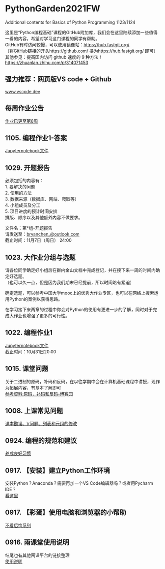 # PythonGarden2021FW
Additional contents for Basics of Python Programming 1123/1124  
  
这里是“Python编程基础”课程的GitHub附加库，我们会在这里陆续添加一些值得一看的内容，希望对学习这门课程的同学有帮助。  
GitHub有时访问较慢，可以使用镜像站：https://hub.fastgit.org/  
（将GitHub链接的开头https://github.com/ 换为https://hub.fastgit.org/ 即可）  
其他参见：提高国内访问 github 速度的 9 种方法！https://zhuanlan.zhihu.com/p/314071453  

## 强力推荐：网页版VS code + Github
www.vscode.dev  

## 每周作业公告
[作业已更至第8周](/WeeklyHomework.md)

## 1105. 编程作业1-答案
[Jupyternotebook文件](/Homework1Answer.ipynb)  

## 1029. 开题报告
必须包括的内容有：  
    1. 要解决的问题  
    2. 使用的方法  
    3. 数据来源（数据库、网站、爬取等）  
    4. 小组成员及分工  
    5. 项目进度的预计时间安排  
排版、顺序以及其他额外内容不做要求。  

文件名：第*组-开题报告  
请发送至：bryanchen_@outlook.com  
截止时间：11月7日（周日） 24:00  

## 1023. 大作业分组与选题
请各位同学确定好小组后在群内金山文档中完成登记，并在接下来一周的时间内确定好选题。  
（也可以久一点，但是因为我们期末已经提前，所以时间略有紧迫）  

确定选题，可以参考中国大学mooc上的优秀大作业专区，也可以在网络上搜索运用Python的案例以获得思路。  

在学习接下来两章的过程中你会对Python的使用有更进一步的了解，同时对于完成大作业也增强了更多的可行性。  

## 1022. 编程作业1
[Jupyternotebook文件](/Homework1.ipynb)  
截止时间：10月31日20:00  

## 1015. 课堂问题
关于二进制的原码，补码和反码，在以往学期中会在计算机基础课程中讲授，现作为拓展内容，有基本了解即可  
[参考资料:原码，补码和反码-博客园](https://www.cnblogs.com/wqbin/p/11142873.html)

## 1008. 上课常见问题
[课本勘误、\\r问题、列表和元组的修改](/1008FAQ.md)

## 0924. 编程的规范和建议
[养成良好习惯](/BeProfessional.md)  

## 0917. 【安装】建立Python工作环境  
安装Python？Anaconda？需要再加一个VS Code编辑器吗？或者用Pycharm IDE？  
[看这里](/BuildMyWorkflow.md)  

## 0917. 【彩蛋】使用电脑和浏览器的小帮助  
[不看后悔系列](/Tips.md)  

## 0916. 雨课堂使用说明  
结尾也有其他网课平台的链接整理  
[使用说明](/HowToUseRainclassroom.md)  
